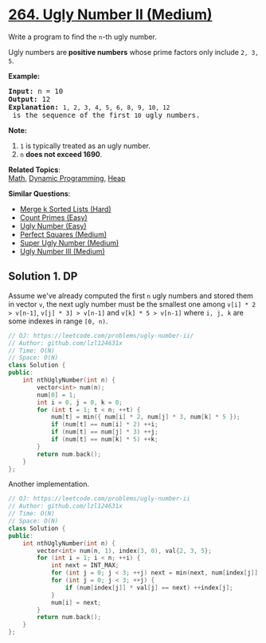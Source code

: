 # [264. Ugly Number II (Medium)](https://leetcode.com/problems/ugly-number-ii/)

<p>Write a program to find the <code>n</code>-th ugly number.</p>

<p>Ugly numbers are<strong> positive numbers</strong> whose prime factors only include <code>2, 3, 5</code>.&nbsp;</p>

<p><strong>Example:</strong></p>

<pre><strong>Input:</strong> n = 10
<strong>Output:</strong> 12
<strong>Explanation: </strong><code>1, 2, 3, 4, 5, 6, 8, 9, 10, 12</code> is the sequence of the first <code>10</code> ugly numbers.</pre>

<p><strong>Note: </strong>&nbsp;</p>

<ol>
	<li><code>1</code> is typically treated as an ugly number.</li>
	<li><code>n</code> <b>does not exceed 1690</b>.</li>
</ol>

**Related Topics**:  
[Math](https://leetcode.com/tag/math/), [Dynamic Programming](https://leetcode.com/tag/dynamic-programming/), [Heap](https://leetcode.com/tag/heap/)

**Similar Questions**:
* [Merge k Sorted Lists (Hard)](https://leetcode.com/problems/merge-k-sorted-lists/)
* [Count Primes (Easy)](https://leetcode.com/problems/count-primes/)
* [Ugly Number (Easy)](https://leetcode.com/problems/ugly-number/)
* [Perfect Squares (Medium)](https://leetcode.com/problems/perfect-squares/)
* [Super Ugly Number (Medium)](https://leetcode.com/problems/super-ugly-number/)
* [Ugly Number III (Medium)](https://leetcode.com/problems/ugly-number-iii/)

## Solution 1. DP

Assume we've already computed the first `n` ugly numbers and stored them in vector `v`, the next ugly number must be the smallest one among `v[i] * 2  > v[n-1]`, `v[j] * 3] > v[n-1]` and `v[k] * 5 > v[n-1]` where `i, j, k` are some indexes in range `[0, n)`.

```cpp
// OJ: https://leetcode.com/problems/ugly-number-ii/
// Author: github.com/lzl124631x
// Time: O(N)
// Space: O(N)
class Solution {
public:
    int nthUglyNumber(int n) {
        vector<int> num(n);
        num[0] = 1;
        int i = 0, j = 0, k = 0;
        for (int t = 1; t < n; ++t) {
            num[t] = min({ num[i] * 2, num[j] * 3, num[k] * 5 });
            if (num[t] == num[i] * 2) ++i;
            if (num[t] == num[j] * 3) ++j;
            if (num[t] == num[k] * 5) ++k;
        }
        return num.back();
    }
};
```

Another implementation.

```cpp
// OJ: https://leetcode.com/problems/ugly-number-ii
// Author: github.com/lzl124631x
// Time: O(N)
// Space: O(N)
class Solution {
public:
    int nthUglyNumber(int n) {
        vector<int> num(n, 1), index(3, 0), val{2, 3, 5};
        for (int i = 1; i < n; ++i) {
            int next = INT_MAX;
            for (int j = 0; j < 3; ++j) next = min(next, num[index[j]] * val[j]);
            for (int j = 0; j < 3; ++j) {
                if (num[index[j]] * val[j] == next) ++index[j];
            }
            num[i] = next;
        }
        return num.back();
    }
};
```
